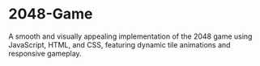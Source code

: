 # 2048-Game
A smooth and visually appealing implementation of the 2048 game using JavaScript, HTML, and CSS, featuring dynamic tile animations and responsive gameplay.

